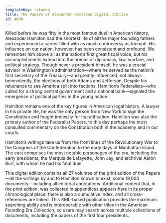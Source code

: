 ```yaml
---
templateKey: rotunda
title: The Papers of Alexander Hamilton Digital Edition
id: ARHN
---
```

Killed before he was fifty in the most famous duel in American history, Alexander Hamilton had the shortest life of all the major founding fathers and experienced a career filled with as much controversy as triumph. His influence on our nation, however, has been consistent and profound. We remember him above all as the nation’s first great fiscal voice, but his accomplishments extend into the arenas of diplomacy, law, warfare, and political strategy. Though never a president himself, he was a crucial advisor in Washington’s administration—where he served as the nation’s first secretary of the Treasury—and greatly influenced, not always benevolently, the elections of both Adams and Jefferson. Despite his reluctance to see America split into factions, Hamilton’s Federalists—who called for a strong central government and a national bank—signaled the emergence of political parties in the young nation.

Hamilton remains one of the key figures in American legal history. A lawyer in his private life, he was the only person from New York to sign the Constitution and fought tirelessly for its ratification. Hamilton was also the primary author of the Federalist Papers, to this day perhaps the most consulted commentary on the Constitution both in the academy and in our courts.

Hamilton’s writings take us from the front lines of the Revolutionary War to the Congress of the Confederation to the early days of Manhattan Island. The cast comprises the most notable personages of the era, including the early presidents, the Marquis de Lafayette, John Jay, and archrival Aaron Burr, with whom he had his fatal duel.

This digital edition contains all 27 volumes of the print edition of the Papers—all the writings by and to Hamilton known to exist, some 19,000 documents—including all editorial annotations. Additional content that, in the print edition, was collected in appendices appears here in its proper chronological place; there is also a cumulative index, and all cross-references are linked. This XML-based publication provides the maximum searching ability and is interoperable with other titles in the American Founding Era Collection, so users may search across multiple collections of documents, including the papers of the first four presidents.